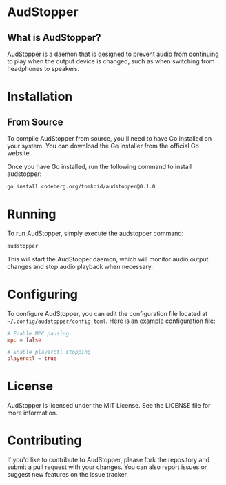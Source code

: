 # AudStopper

## What is AudStopper?

AudStopper is a daemon that is designed to prevent audio from continuing to play when the output device is changed, such as when switching from headphones to speakers.

# Installation
 
## From Source

To compile AudStopper from source, you'll need to have Go installed on your system. You can download the Go installer from the official Go website.

Once you have Go installed, run the following command to install audstopper:

```bash
go install codeberg.org/tomkoid/audstopper@0.1.0
```

# Running

To run AudStopper, simply execute the audstopper command:

```bash
audstopper
```

This will start the AudStopper daemon, which will monitor audio output changes and stop audio playback when necessary.

# Configuring

To configure AudStopper, you can edit the configuration file located at `~/.config/audstopper/config.toml`. Here is an example configuration file:

```toml
# Enable MPC pausing 
mpc = false

# Enable playerctl stopping 
playerctl = true
```

# License
 
AudStopper is licensed under the MIT License. See the LICENSE file for more information.

# Contributing
 
If you'd like to contribute to AudStopper, please fork the repository and submit a pull request with your changes. You can also report issues or suggest new features on the issue tracker.
